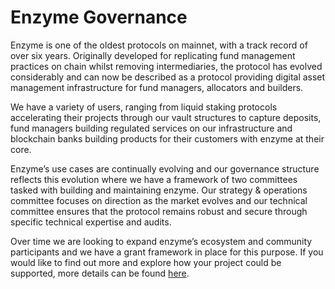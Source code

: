 # Enzyme Governance

Enzyme is one of the oldest protocols on mainnet, with a track record of over six years. Originally developed for replicating fund management practices on chain whilst removing intermediaries, the protocol has evolved considerably and can now be described as a protocol providing digital asset management infrastructure for fund managers, allocators and builders.&#x20;

We have a variety of users, ranging from liquid staking protocols accelerating their projects through our vault structures to capture deposits, fund managers building regulated services on our infrastructure and blockchain banks building products for their customers with enzyme at their core.

Enzyme’s use cases are continually evolving and our governance structure reflects this evolution where we have a framework of two committees tasked with building and maintaining enzyme. Our strategy & operations committee focuses on direction as the market evolves and our technical committee ensures that the protocol remains robust and secure through specific technical expertise and audits.&#x20;

Over time we are looking to expand enzyme’s ecosystem and community participants and we have a grant framework in place for this purpose. If you would like to find out more and explore how your project could be supported, more details can be found [here](https://tally.so/r/3yYQo4).
